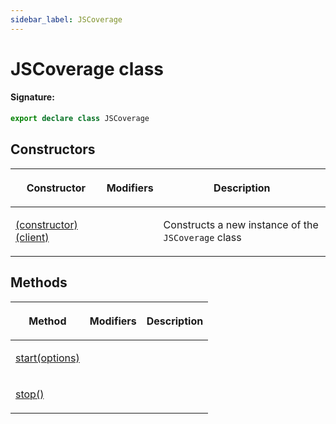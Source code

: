```yaml
---
sidebar_label: JSCoverage
---
```


# JSCoverage class

#### Signature:

```typescript
export declare class JSCoverage
```

## Constructors

<table><thead><tr><th>

Constructor

</th><th>

Modifiers

</th><th>

Description

</th></tr></thead>
<tbody><tr><td>

[(constructor)(client)](./puppeteer.jscoverage._constructor_.md)

</td><td>

</td><td>

Constructs a new instance of the `JSCoverage` class

</td></tr>
</tbody></table>

## Methods

<table><thead><tr><th>

Method

</th><th>

Modifiers

</th><th>

Description

</th></tr></thead>
<tbody><tr><td>

[start(options)](./puppeteer.jscoverage.start.md)

</td><td>

</td><td>

</td></tr>
<tr><td>

[stop()](./puppeteer.jscoverage.stop.md)

</td><td>

</td><td>

</td></tr>
</tbody></table>
